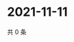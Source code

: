 # 2021-11-11

共 0 条

<!-- BEGIN WEIBO -->
<!-- 最后更新时间 Thu Nov 11 2021 05:08:31 GMT+0800 (China Standard Time) -->

<!-- END WEIBO -->
